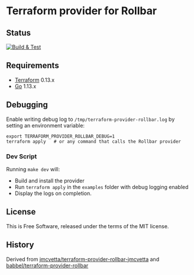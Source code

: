Terraform provider for Rollbar
==============================

Status
------

[![Build & Test](https://github.com/jmcvetta/terraform-provider-rollbar/workflows/Build%20&%20Test/badge.svg)](https://github.com/jmcvetta/terraform-provider-rollbar/actions)



Requirements
------------

- [Terraform](https://www.terraform.io/downloads.html) 0.13.x
- [Go](https://golang.org/doc/install) 1.13.x


Debugging
---------

Enable writing debug log to `/tmp/terraform-provider-rollbar.log` by setting an
environment variable:

```
export TERRAFORM_PROVIDER_ROLLBAR_DEBUG=1
terraform apply   # or any command that calls the Rollbar provider
```

### Dev Script

Running `make dev` will:
* Build and install the provider 
* Run `terraform apply` in the `examples` folder with debug logging enabled
* Display the logs on completion.


License
-------

This is Free Software, released under the terms of the MIT license.


History
-------

Derived from
[jmcvetta/terraform-provider-rollbar-jmcvetta](https://github.com/jmcvetta/terraform-provider-rollbar-jmcvetta)
and
[babbel/terraform-provider-rollbar](https://github.com/babbel/terraform-provider-rollbar)
